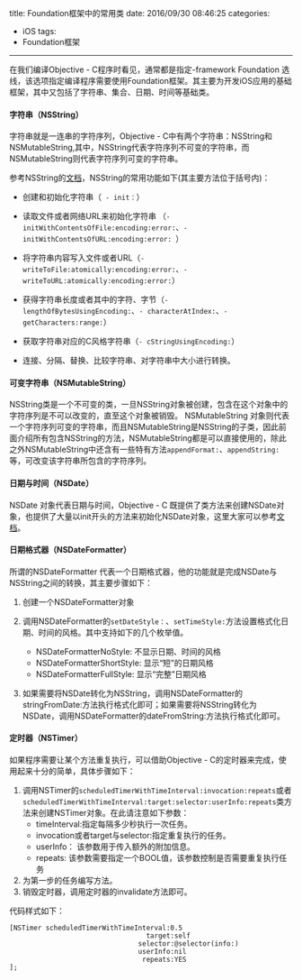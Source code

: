 title: Foundation框架中的常用类
date: 2016/09/30 08:46:25
categories:
- iOS
tags:
- Foundation框架

---

在我们编译Objective - C程序时看见，通常都是指定-framework Foundation 选线，该选项指定编译程序需要使用Foundation框架。其主要为开发iOS应用的基础框架，其中又包括了字符串、集合、日期、时间等基础类。

#### 字符串（NSString）

字符串就是一连串的字符序列，Objective - C中有两个字符串：NSString和NSMutableString,其中，NSString代表字符序列不可变的字符串，而NSMutableString则代表字符序列可变的字符串。

参考NSString的[文档](https://developer.apple.com/library/ios/documentation/Cocoa/Reference/Foundation/Classes/NSString_Class/)，NSString的常用功能如下(其主要方法位于括号内)：

- 创建和初始化字符串（` - init：`）

- 读取文件或者网络URL来初始化字符串 （`- initWithContentsOfFile:encoding:error:`、`- initWithContentsOfURL:encoding:error:
`）

- 将字符串内容写入文件或者URL（`- writeToFile:atomically:encoding:error:`、`-writeToURL:atomically:encoding:error:`）

- 获得字符串长度或者其中的字符、字节（`- lengthOfBytesUsingEncoding:`、`- characterAtIndex:`、`- getCharacters:range:`）

- 获取字符串对应的C风格字符串（`- cStringUsingEncoding:`）

- 连接、分隔、替换、比较字符串、对字符串中大小进行转换。

#### 可变字符串（NSMutableString）

NSString类是一个不可变的类，一旦NSString对象被创建，包含在这个对象中的字符序列是不可以改变的，直至这个对象被销毁。
NSMutableString 对象则代表一个字符序列可变的字符串，而且NSMutableString是NSString的子类，因此前面介绍所有包含NSString的方法，NSMutableString都是可以直接使用的，除此之外NSMutableString中还含有一些特有方法`appendFormat:`、`appendString:`等，可改变该字符串所包含的字符序列。

#### 日期与时间（NSDate）

NSDate 对象代表日期与时间，Objective - C 既提供了类方法来创建NSDate对象，也提供了大量以init开头的方法来初始化NSDate对象，这里大家可以参考[文档](https://developer.apple.com/library/ios/documentation/Cocoa/Reference/Foundation/Classes/NSDate_Class/)。

#### 日期格式器（NSDateFormatter）

所谓的NSDateFormatter 代表一个日期格式器，他的功能就是完成NSDate与NSString之间的转换，其主要步骤如下：

1. 创建一个NSDateFormatter对象
2. 调用NSDateFormatter的`setDateStyle：`、`setTimeStyle:`方法设置格式化日期、时间的风格。其中支持如下的几个枚举值。
	- NSDateFormatterNoStyle: 不显示日期、时间的风格
	- NSDateFormatterShortStyle: 显示“短”的日期风格
	- NSDateFormatterFullStyle: 显示“完整”日期风格
	
3. 如果需要将NSDate转化为NSString，调用NSDateFormatter的stringFromDate:方法执行格式化即可；如果需要将NSString转化为NSDate，调用NSDateFormatter的dateFromString:方法执行格式化即可。

#### 定时器（NSTimer）

如果程序需要让某个方法重复执行，可以借助Objective - C的定时器来完成，使用起来十分的简单，具体步骤如下：

1. 调用NSTimer的`scheduledTimerWithTimeInterval:invocation:repeats`或者`scheduledTimerWithTimeInterval:target:selector:userInfo:repeats`类方法来创建NSTimer对象。在此请注意如下参数：
	- timeInterval:指定每隔多少秒执行一次任务。
	- invocation或者target与selector:指定重复执行的任务。
	- userInfo： 该参数用于传入额外的附加信息。
	- repeats: 该参数需要指定一个BOOL值，该参数控制是否需要重复执行任务
2. 为第一步的任务编写方法。
3. 销毁定时器，调用定时器的invalidate方法即可。

代码样式如下：

```
[NSTimer scheduledTimerWithTimeInterval:0.5
								  target:self
								selector:@selector(info:) 
								userInfo:nil
								 repeats:YES
];
```



